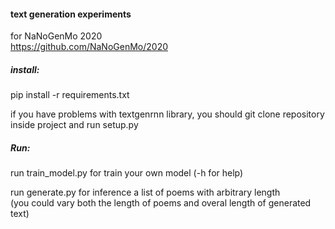 #### text generation experiments   
for NaNoGenMo 2020   
https://github.com/NaNoGenMo/2020  
  
##### install:   
pip install -r requirements.txt  

if you have problems with textgenrnn library, you should git clone repository inside project and run setup.py  
  
  
##### Run:   
run train_model.py for train your own model (-h for help)   
   
run generate.py for inference a list of poems with arbitrary length   
(you could vary both the length of poems and overal length of generated text)   
